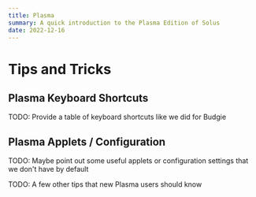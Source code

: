 ```yaml
---
title: Plasma
summary: A quick introduction to the Plasma Edition of Solus
date: 2022-12-16
---
```


# Tips and Tricks

## Plasma Keyboard Shortcuts

TODO: Provide a table of keyboard shortcuts like we did for Budgie

## Plasma Applets / Configuration

TODO: Maybe point out some useful applets or configuration settings that we don't have by default



TODO: A few other tips that new Plasma users should know 

